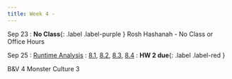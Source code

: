 ```yaml
---
title: Week 4 - 
---
```


Sep 23
: **No Class**{: .label .label-purple } Rosh Hashanah - No Class or Office Hours

Sep 25
: [Runtime Analysis](#)
  : [8.1](#), [8.2](#), [8.3](#), [8.4](#)
: **HW 2 due**{: .label .label-red }

B&V 4
Monster Culture 3